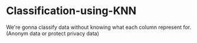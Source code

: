 # Classification-using-KNN
We're gonna classify data without knowing what each column represent for. (Anonym data or protect privacy data)
